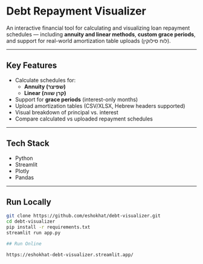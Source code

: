 # Debt Repayment Visualizer

An interactive financial tool for calculating and visualizing loan repayment schedules — including **annuity and linear methods**, **custom grace periods**, and support for real-world amortization table uploads (לוח סילוקין).

---

## Key Features

- Calculate schedules for:
  - **Annuity (שפיצר)**
  - **Linear (קרן שווה)**
- Support for **grace periods** (interest-only months)
- Upload amortization tables (CSV/XLSX, Hebrew headers supported)
- Visual breakdown of principal vs. interest
- Compare calculated vs uploaded repayment schedules

---

## Tech Stack

- Python
- Streamlit
- Plotly
- Pandas

---

## Run Locally

```bash
git clone https://github.com/eshokhat/debt-visualizer.git
cd debt-visualizer
pip install -r requirements.txt
streamlit run app.py

## Run Online

https://eshokhat-debt-visualizer.streamlit.app/
